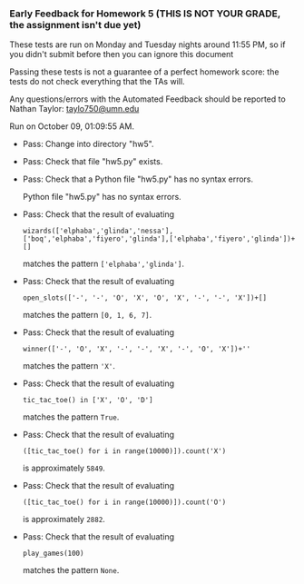 ### Early Feedback for Homework 5 (THIS IS NOT YOUR GRADE, the assignment isn't due yet)

These tests are run on Monday and Tuesday nights around 11:55 PM, so if you didn't submit before then you can ignore this document

Passing these tests is not a guarantee of a perfect homework score: the tests do not check everything that the TAs will.

Any questions/errors with the Automated Feedback should be reported to Nathan Taylor: taylo750@umn.edu

Run on October 09, 01:09:55 AM.

+ Pass: Change into directory "hw5".

+ Pass: Check that file "hw5.py" exists.

+ Pass: Check that a Python file "hw5.py" has no syntax errors.

    Python file "hw5.py" has no syntax errors.



+ Pass: 
Check that the result of evaluating
   ```
   wizards(['elphaba','glinda','nessa'],['boq','elphaba','fiyero','glinda'],['elphaba','fiyero','glinda'])+[]
   ```
   matches the pattern `['elphaba','glinda']`.

   




+ Pass: 
Check that the result of evaluating
   ```
   open_slots(['-', '-', 'O', 'X', 'O', 'X', '-', '-', 'X'])+[]
   ```
   matches the pattern `[0, 1, 6, 7]`.

   




+ Pass: 
Check that the result of evaluating
   ```
   winner(['-', 'O', 'X', '-', '-', 'X', '-', 'O', 'X'])+''
   ```
   matches the pattern `'X'`.

   




+ Pass: 
Check that the result of evaluating
   ```
   tic_tac_toe() in ['X', 'O', 'D']
   ```
   matches the pattern `True`.

   




+ Pass: 
Check that the result of evaluating
   ```
   ([tic_tac_toe() for i in range(10000)]).count('X')
   ```
   is approximately `5849`.

   




+ Pass: 
Check that the result of evaluating
   ```
   ([tic_tac_toe() for i in range(10000)]).count('O')
   ```
   is approximately `2882`.

   




+ Pass: 
Check that the result of evaluating
   ```
   play_games(100)
   ```
   matches the pattern `None`.

   




